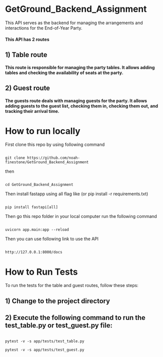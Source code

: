 # GetGround_Backend_Assignment

This API serves as the backend for managing the arrangements and interactions for the End-of-Year Party.

#### This API  has 2 routes

## 1) Table route

#### This route is responsible for managing the party tables. It allows adding tables and checking the availability of seats at the party.

## 2) Guest route

#### The guests route deals with managing guests for the party. It allows adding guests to the guest list, checking them in, checking them out, and tracking their arrival time.

# How to run locally
First clone this repo by using following command
````

git clone https://github.com/noah-finestone/GetGround_Backend_Assignment

````
then 
````

cd GetGround_Backend_Assignment

````

Then install fastapp using all flag like (or pip install -r requirements.txt)
```

pip install fastapi[all]

````

Then go this repo folder in your local computer run the following command
````

uvicorn app.main:app --reload

````

Then you can use following link to use the  API

````

http://127.0.0.1:8000/docs 

````

# How to Run Tests

To run the tests for the table and guest routes, follow these steps:
## 1) Change to the project directory

## 2) Execute the following command to run the test_table.py or test_guest.py file:
```

pytest -v -s app/tests/test_table.py

pytest -v -s app/tests/test_guest.py


```



